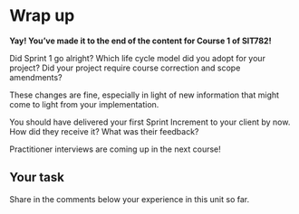 # Wrap up

**Yay! You’ve made it to the end of the content for Course 1 of SIT782!**

Did Sprint 1 go alright? Which life cycle model did you adopt for your project? Did your project require course correction and scope amendments?

These changes are fine, especially in light of new information that might come to light from your implementation.

You should have delivered your first Sprint Increment to your client by now. How did they receive it? What was their feedback?

Practitioner interviews are coming up in the next course!

## Your task
Share in the comments below your experience in this unit so far.
